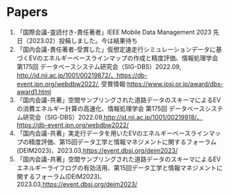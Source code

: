 # Papers

1. 「国際会議-査読付き-責任著者」IEEE Mobile Data Management 2023 先日（2023.02）投稿しました。今は結果待ち
2. 「国内会議-責任著者-受賞した」仮想定速走行シミュレーションデータに基づくEVのエネルギーベースラインマップの作成と精度評価、情報処理学会 第175回 データベースシステム研究会（SIG-DBS）2022.09, http://id.nii.ac.jp/1001/00219872/、https://db-event.jpn.org/webdbw2022/, 受賞情報:https://www.ipsj.or.jp/award/dbs-award1.html
3. 「国内会議-共著」空間サンプリングされた道路データのスキーマによるEVの消費エネルギー計算の高速化、情報処理学会 第175回 データベースシステム研究会（SIG-DBS）2022.09,http://id.nii.ac.jp/1001/00219918/、https://db-event.jpn.org/webdbw2022/
4. 「国内会議-共著」実走行データを用いたEVのエネルギーベースラインマップの精度評価、第15回データ工学と情報マネジメントに関するフォーラム(DEIM2023)、2023.03,https://event.dbsj.org/deim2023/
5. 「国内会議-共著」空間サンプリングされた道路データのスキーマによるEVエネルギーライフログの有効活用、第15回データ工学と情報マネジメントに関するフォーラム(DEIM2023)、2023.03,https://event.dbsj.org/deim2023/
